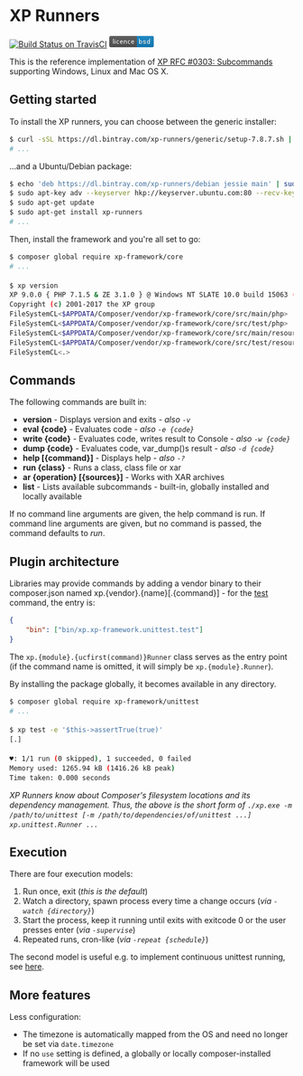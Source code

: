 XP Runners
==========
[![Build Status on TravisCI](https://secure.travis-ci.org/xp-runners/reference.svg)](http://travis-ci.org/xp-runners/reference)
[![BSD License](https://raw.githubusercontent.com/xp-framework/web/master/static/licence-bsd.png)](https://github.com/xp-runners/reference/blob/master/LICENSE.md)


This is the reference implementation of [XP RFC #0303: Subcommands](https://github.com/xp-framework/rfc/issues/303) supporting Windows, Linux and Mac OS X.

Getting started
---------------
To install the XP runners, you can choose between the generic installer:

```sh
$ curl -sSL https://dl.bintray.com/xp-runners/generic/setup-7.8.7.sh | sh
# ...
```

...and a Ubuntu/Debian package:

```sh
$ echo 'deb https://dl.bintray.com/xp-runners/debian jessie main' | sudo tee -a /etc/apt/sources.list.d/xp.list
$ sudo apt-key adv --keyserver hkp://keyserver.ubuntu.com:80 --recv-keys D401AB61
$ sudo apt-get update
$ sudo apt-get install xp-runners
# ...
```

Then, install the framework and you're all set to go:

```sh
$ composer global require xp-framework/core
# ...

$ xp version
XP 9.0.0 { PHP 7.1.5 & ZE 3.1.0 } @ Windows NT SLATE 10.0 build 15063 (Windows 10) AMD64
Copyright (c) 2001-2017 the XP group
FileSystemCL<$APPDATA/Composer/vendor/xp-framework/core/src/main/php>
FileSystemCL<$APPDATA/Composer/vendor/xp-framework/core/src/test/php>
FileSystemCL<$APPDATA/Composer/vendor/xp-framework/core/src/main/resources>
FileSystemCL<$APPDATA/Composer/vendor/xp-framework/core/src/test/resources>
FileSystemCL<.>
```

Commands
--------
The following commands are built in:

* **version** - Displays version and exits - *also `-v`*
* **eval {code}** - Evaluates code - *also `-e {code}`*
* **write {code}** - Evaluates code, writes result to Console - *also `-w {code}`*
* **dump {code}** - Evaluates code, var_dump()s result - *also `-d {code}`*
* **help [{command}]** - Displays help - *also `-?`*
* **run {class}** - Runs a class, class file or xar
* **ar {operation} [{sources}]** - Works with XAR archives
* **list** - Lists available subcommands - built-in, globally installed and locally available

If no command line arguments are given, the help command is run. If command line arguments are given, but no command is passed, the command defaults to *run*.

Plugin architecture
-------------------
Libraries may provide commands by adding a vendor binary to their composer.json named xp.{vendor}.{name}[.{command}] - for the [test](https://github.com/xp-framework/unittest/blob/master/bin/xp.xp-framework.unittest.test) command, the entry is:

```json
{
    "bin": ["bin/xp.xp-framework.unittest.test"]
}
```

The `xp.{module}.{ucfirst(command)}Runner` class serves as the entry point (if the command name is omitted, it will simply be `xp.{module}.Runner`).

By installing the package globally, it becomes available in any directory.

```sh
$ composer global require xp-framework/unittest
# ...

$ xp test -e '$this->assertTrue(true)'
[.]

♥: 1/1 run (0 skipped), 1 succeeded, 0 failed
Memory used: 1265.94 kB (1416.26 kB peak)
Time taken: 0.000 seconds
```

*XP Runners know about Composer's filesystem locations and its dependency management. Thus, the above is the short form of `./xp.exe -m /path/to/unittest [-m /path/to/dependencies/of/unittest ...] xp.unittest.Runner ...`*

Execution
---------
There are four execution models:

1. Run once, exit (*this is the default*)
2. Watch a directory, spawn process every time a change occurs (*via `-watch {directory}`*)
3. Start the process, keep it running until exits with exitcode 0 or the user presses enter (*via `-supervise`*)
4. Repeated runs, cron-like (*via `-repeat {schedule}`*)

The second model is useful e.g. to implement continuous unittest running, see [here](https://github.com/xp-framework/xp-runners/pull/24).

More features
-------------
Less configuration:

* The timezone is automatically mapped from the OS and need no longer be set via `date.timezone`
* If no `use` setting is defined, a globally or locally composer-installed framework will be used

